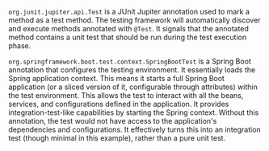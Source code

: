 `org.junit.jupiter.api.Test` is a JUnit Jupiter annotation used to mark a method as a test method. The testing framework will automatically discover and execute methods annotated with `@Test`.  It signals that the annotated method contains a unit test that should be run during the test execution phase.

`org.springframework.boot.test.context.SpringBootTest` is a Spring Boot annotation that configures the testing environment. It essentially loads the Spring application context. This means it starts a full Spring Boot application (or a sliced version of it, configurable through attributes) within the test environment.  This allows the test to interact with all the beans, services, and configurations defined in the application.  It provides integration-test-like capabilities by starting the Spring context.  Without this annotation, the test would not have access to the application's dependencies and configurations.  It effectively turns this into an integration test (though minimal in this example), rather than a pure unit test.